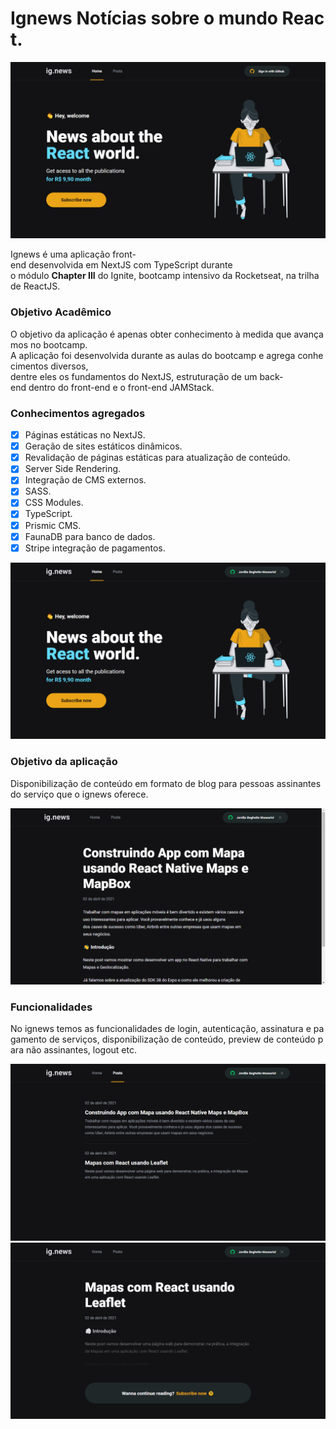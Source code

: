 # **Ignews Notícias sobre o mundo React.**

<img src="https://github.com/Jordaobm/ignews/blob/main/docs/assets/1.PNG"/>

Ignews é uma aplicação front-end desenvolvida em NextJS com TypeScript durante o módulo ****Chapter III**** do Ignite, bootcamp intensivo da Rocketseat, na trilha de ReactJS.

### **Objetivo Acadêmico**

O objetivo da aplicação é apenas obter conhecimento à medida que avançamos no bootcamp. A aplicação foi desenvolvida durante as aulas do bootcamp e agrega conhecimentos diversos, dentre eles os fundamentos do NextJS, estruturação de um back-end dentro do front-end e o front-end JAMStack.

### **Conhecimentos agregados**

- [x]  Páginas estáticas no NextJS.
- [x]  Geração de sites estáticos dinâmicos.
- [x]  Revalidação de páginas estáticas para atualização de conteúdo.
- [x]  Server Side Rendering.
- [x]  Integração de CMS externos.
- [x]  SASS.
- [x]  CSS Modules.
- [x]  TypeScript.
- [x]  Prismic CMS.
- [x]  FaunaDB para banco de dados.
- [x]  Stripe integração de pagamentos.

<img src="https://github.com/Jordaobm/ignews/blob/main/docs/assets/2.PNG"/>

### **Objetivo da aplicação**

Disponibilização de conteúdo em formato de blog para pessoas assinantes do serviço que o ignews oferece.

<img src="https://github.com/Jordaobm/ignews/blob/main/docs/assets/4.PNG"/>

### **Funcionalidades**

No ignews temos as funcionalidades de login, autenticação, assinatura e pagamento de serviços, disponibilização de conteúdo, preview de conteúdo para não assinantes, logout etc.

<img src="https://github.com/Jordaobm/ignews/blob/main/docs/assets/3.PNG"/>
<img src="https://github.com/Jordaobm/ignews/blob/main/docs/assets/5.PNG"/>
